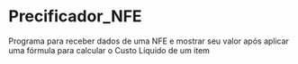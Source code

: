 # Precificador_NFE
Programa para receber dados de uma NFE e mostrar seu valor após aplicar uma fórmula para calcular o Custo Líquido de um item
